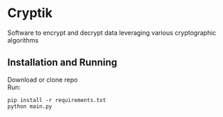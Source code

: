 # Cryptik
Software to encrypt and decrypt data leveraging various cryptographic algorithms

## Installation and Running
Download or clone repo</br>
Run:
```
pip install -r requirements.txt
python main.py
```
